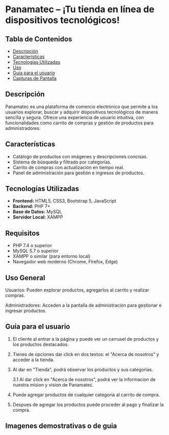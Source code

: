 # Panamatec – ¡Tu tienda en línea de dispositivos tecnológicos!

## Tabla de Contenidos

- [Descripción](#descripción)
- [Características](#características)
- [Tecnologías Utilizadas](#tecnologías-utilizadas)
- [Uso](#uso)
- [Guía para el usuario](#guía-para-el-usuario)
- [Capturas de Pantalla](#capturas-de-pantalla)

## Descripción

Panamatec es una plataforma de comercio electrónico que permite a los usuarios explorar, buscar y adquirir dispositivos tecnológicos de manera sencilla y segura. Ofrece una experiencia de usuario intuitiva, con funcionalidades como carrito de compras y gestión de productos para administradores.

## Características

- Catálogo de productos con imágenes y descripciones concisas.
- Sistema de búsqueda y filtrado por categorías.
- Carrito de compras con actualización en tiempo real.
- Panel de administración para gestión e ingresos de productos.

## Tecnologías Utilizadas

- **Frontend:** HTML5, CSS3, Bootstrap 5, JavaScript
- **Backend:** PHP 7+
- **Base de Datos:** MySQL
- **Servidor Local:** XAMPP

## Requisitos

- PHP 7.4 o superior
- MySQL 5.7 o superior
- XAMPP o similar (para entorno local)
- Navegador web moderno (Chrome, Firefox, Edge)

## Uso General

Usuarios: Pueden explorar productos, agregarlos al carrito y realizar compras.

Administradores: Acceden a la pantalla de administración para gestionar e ingresar productos.

## Guía para el usuario

1. El cliente al entrar a la página y puede ver un carrusel de productos y los productos destacados.

2. Tienes de opciones dar click en dos textos: el "Acerca de nosotros" y acceder a la tienda. 

3. Al dar en "Tienda", podrá observar los productos y sus categorias.

    3.1 Al dar click en "Acerca de nosotros", podrá ver la informacion de nuestra mision y vision de Panamatec.
 
4. Puede agregar productos de cualquier categoria al carrito de compra.

5. Despues de agregar los productos puede proceder al pago y finalizar la compra.

## Imagenes demostrativas o de guia 
